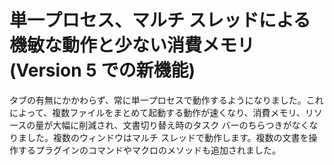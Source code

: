 # 単一プロセス、マルチ スレッドによる機敏な動作と少ない消費メモリ (Version 5 での新機能)

タブの有無にかかわらず、常に単一プロセスで動作するようになりました。これによって、複数ファイルをまとめて起動する動作が速くなり、消費メモリ、リソースの量が大幅に削減され、文書切り替え時のタスク バーのちらつきがなくなりました。複数のウィンドウはマルチ スレッドで動作します。複数の文書を操作するプラグインのコマンドやマクロのメソッドも追加されました。

